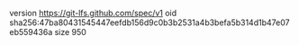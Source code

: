 version https://git-lfs.github.com/spec/v1
oid sha256:47ba80431545447eefdb156d9c0b3b2531a4b3befa5b314d1b47e07eb559436a
size 950
